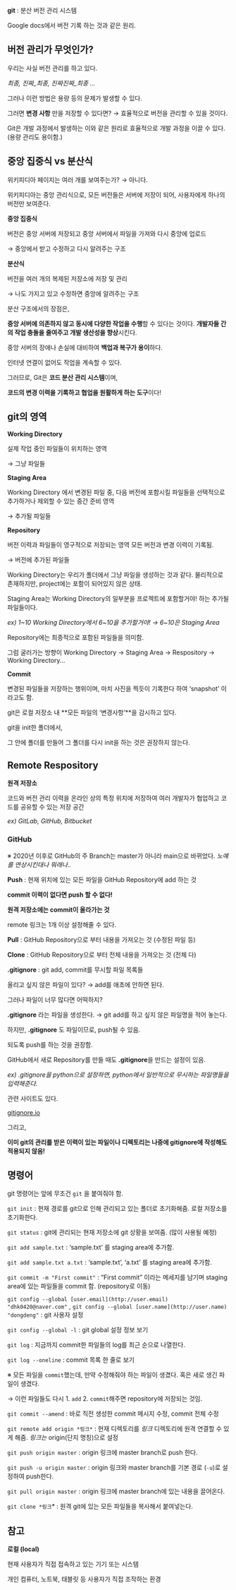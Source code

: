 <aside>

**git** : 분산 버전 관리 시스템

</aside>

Google docs에서 버전 기록 하는 것과 같은 원리.

## 버전 관리가 무엇인가?

우리는 사실 버전 관리를 하고 있다.

*최종, 진짜_최종, 진짜진짜_최종 …*

그러나 이런 방법은 용량 등의 문제가 발생할 수 있다.

그러면 **변경 사항** 만을 저장할 수 있다면? → 효율적으로 버전을 관리할 수 있을 것이다.

Git은 개발 과정에서 발생하는 이와 같은 원리로 효율적으로 개발 과정을 이끌 수 있다. (용량 관리도 용이함.)

## 중앙 집중식 vs 분산식

위키피디아 페이지는 여러 개를 보여주는가? → 아니다.

위키피디아는 중앙 관리식으로, 모든 버전들은 서버에 저장이 되어, 사용자에게 하나의 버전만 보여준다.

<aside>

**중앙 집중식**

버전은 중앙 서버에 저장되고 중앙 서버에서 파일을 가져와 다시 중앙에 업로드

→ 중앙에서 받고 수정하고 다시 알려주는 구조

</aside>

<aside>

**분산식**

버전을 여러 개의 복제된 저장소에 저장 및 관리

→ 나도 가지고 있고 수정하면 중앙에 알려주는 구조

</aside>

분산 구조에서의 장점은,

**중앙 서버에 의존하지 않고 동시에 다양한 작업을 수행**할 수 있다는 것이다. **개발자들 간의 작업 충돌을 줄여주고 개발 생산성을 향상**시킨다.

중앙 서버의 장애나 손실에 대비하여 **백업과 복구가 용이**하다.

인터넷 연결이 없어도 작업을 계속할 수 있다.

그러므로, Git은 **코드 분산 관리 시스템**이며,

**코드의 변경 이력을 기록하고 협업을 원활하게 하는 도구**이다!

## git의 영역

<aside>

**Working Directory**

실제 작업 중인 파일들이 위치하는 영역

→ 그냥 파일들

</aside>

<aside>

**Staging Area**

Working Directory 에서 변경된 파일 중, 다음 버전에 포함시킬 파일들을 선택적으로 추가하거나 제외할 수 있는 중간 준비 영역

→ 추가될 파일들

</aside>

<aside>

**Repository**

버전 이력과 파일들이 영구적으로 저장되는 영역 모든 버전과 변경 이력이 기록됨.

→ 버전에 추가된 파일들

</aside>

Working Directory는 우리가 폴더에서 그냥 파일을 생성하는 것과 같다. 물리적으로 존재하지만, project에는 포함이 되어있지 않은 상태.

Staging Area는 Working Directory의 일부분을 프로젝트에 포함할거야! 하는 추가될 파일들이다.

*ex) 1~10 Working Directory에서 6~10을 추가할거야! → 6~10은 Staging Area*

Repository에는 최종적으로 포함된 파일들을 의미함.

그럼 굴러가는 방향이 Working Directory → Staging Area → Respository → Working Directory…

<aside>

**Commit**

변경된 파일들을 저장하는 행위이며, 마치 사진을 찍듯이 기록한다 하여 ‘snapshot’ 이라고도 함.

</aside>

git은 로컬 저장소 내 **모든 파일의 ‘변경사항’**을 감시하고 있다.

git을 init한 폴더에서,

그 안에 폴더를 만들어 그 폴더를 다시 init을 하는 것은 권장하지 않는다.

## Remote Respository

<aside>

**원격 저장소**

코드와 버전 관리 이력을 온라인 상의 특정 위치에 저장하여 여러 개발자가 협업하고 코드를 공유할 수 있는 저장 공간

*ex) GitLab, GitHub, Bitbucket*

</aside>

### GitHub

※ 2020년 이후로 GitHub의 주 Branch는 master가 아니라 main으로 바뀌었다. *노예를 연상시킨대나 뭐래나..*

<aside>

**Push** : 현재 위치에 있는 모든 파일을 GitHub Repository에 add 하는 것

</aside>

**commit 이력이 없다면 push 할 수 없다!**

**원격 저장소에는 commit이 올라가는 것**

remote 링크는 1개 이상 설정해줄 수 있다.

<aside>

**Pull** : GitHub Repository으로 부터 내용을 가져오는 것 (수정된 파일 등)

**Clone** : GitHub Repository으로 부터 전체 내용을 가져오는 것 (전체 다)

</aside>

<aside>

**.gitignore** : git add, commit를 무시할 파일 목록들

</aside>

올리고 싶지 않은 파일이 있다? → add를 애초에 안하면 된다.

그러나 파일이 너무 많다면 어떡하지?

**.gitignore** 라는 파일을 생성한다. → git add를 하고 싶지 않은 파일명을 적어 놓는다.

하지만, **.gitignore** 도 파일이므로, push될 수 있음.

되도록 push를 하는 것을 권장함.

GitHub에서 새로 Repository를 만들 때도 **.gitignore**을 만드는 설정이 있음.

*ex) .gitignore을 python으로 설정하면, python에서 일반적으로 무시하는 파일명들을 입력해준다.*

관련 사이트도 있다.

[gitignore.io](https://www.toptal.com/developers/gitignore)

그리고,

**이미 git의 관리를 받은 이력이 있는 파일이나 디렉토리는 나중에 gitignore에 작성해도 적용되지 않음!**

## 명령어

git 명령어는 앞에 무조건 `git` 을 붙여줘야 함.

`git init` : 현재 경로를 git으로 인해 관리되고 있는 폴더로 초기화해줌. 로컬 저장소를 초기화한다.

`git status` : git에 관리되는 현재 저장소에 git 상황을 보여줌. (많이 사용될 예정)

`git add sample.txt` : ‘sample.txt’ 를 staging area에 추가함.

`git add sample.txt a.txt` : ‘sample.txt’, ‘a.txt’ 를 staging area에 추가함.

`git commit -m "First commit"` : “First commit” 이라는 메세지를 남기며 staging area에 있는 파일들을 commit 함. (repository로 이동) 

`git config --global [user.email](http://user.email) "dhk0420@naver.com"` , `git config --global [user.name](http://user.name) "dongdeng"` : git 사용자 설정

`git config --global -l` : git global 설정 정보 보기

`git log` : 지금까지 commit한 파일들의 log를 최근 순으로 나열한다.

`git log --oneline` : commit 목록 한 줄로 보기

※ 모든 파일을 `commit`했는데, 만약 수정해줘야 하는 파일이 생겼다. 혹은 새로 생긴 파일이 생겼다.

→ 이런 파일들도 다시 1. `add`  2. `commit`해주면 repository에 저장되는 것임.

`git commit --amend` : 바로 직전 생성한 commit 메시지 수정, commit 전체 수정

`git remote add origin *링크*` : 현재 디렉토리를 *링크*  디렉토리에 원격 연결할 수 있게 해줌. *링크는* origin(단지 명칭)으로 설정

`git push origin master` : origin 링크에 master branch로 push 한다.

`git push -u origin master` : origin 링크와 master branch를 기본 경로 (`-u`)로 설정하여 push한다.

`git pull origin master` : origin 링크에 master branch에 있는 내용을 끌어온다.

`git clone *링크`* : 원격 git에 있는 모든 파일들을 복사해서 붙여넣는다.

## 참고

<aside>

**로컬 (local)**

현재 사용자가 직접 접속하고 있는 기기 또는 시스템

개인 컴퓨터, 노트북, 태블릿 등 사용자가 직접 조작하는 환경

</aside>